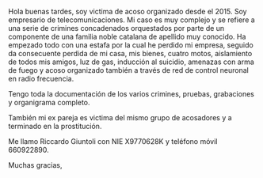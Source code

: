 Hola buenas tardes, soy victima de acoso organizado desde el 2015. Soy empresario de telecomunicaciones.
Mi caso es muy complejo y se refiere a una serie de crimines concadenados orquestados por parte de un componente de una familia noble catalana de apellido muy conocido.
Ha empezado todo con una estafa por la cual he perdido mi empresa, seguido da consecuente perdida de mi casa, mis bienes, cuatro motos, aislamiento de todos mis amigos, luz de gas, inducción al suicidio, amenazas con arma de fuego y acoso organizado también a través de red de control neuronal en radio frecuencia.

Tengo toda la documentación de los varios crimines, pruebas, grabaciones y organigrama completo.

También mi ex pareja es victima del mismo grupo de acosadores y a terminado en la prostitución.

Me llamo Riccardo Giuntoli con NIE X9770628K y teléfono móvil 660922890.

Muchas gracias,
